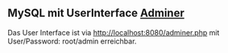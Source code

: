MySQL mit UserInterface [Adminer](https://www.adminer.org/)
---------------------------------

Das User Interface ist via [http://localhost:8080/adminer.php](http://localhost:8080/adminer.php) mit User/Password: root/admin erreichbar.